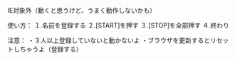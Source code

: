 IE対象外（動くと思うけど、うまく動作しないかも）

使い方：
１.名前を登録する
２.[START]を押す
３.[STOP]を全部押す
４.終わり

注意：
・３人以上登録していないと動かないよ
・ブラウザを更新するとリセットしちゃうよ（登録する）
